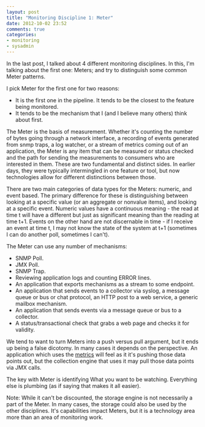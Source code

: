 ```yaml
---
layout: post
title: "Monitoring Discipline 1: Meter"
date: 2012-10-02 23:52
comments: true
categories: 
- monitoring
- sysadmin
---
```


In the last post, I talked about 4 different monitoring disciplines. In this, I'm talking about the first one: Meters; and try to distinguish some common Meter patterns.

I pick Meter for the first one for two reasons:

* It is the first one in the pipeline. It tends to be the closest to the feature being monitored.
* It tends to be the mechanism that I (and I believe many others) think about first.

The Meter is the basis of measurement. Whether it's counting the number of bytes going through a network interface, a recording of events generated from snmp traps, a log watcher, or a stream of metrics coming out of an application, the Meter is any item that can be measured or status checked and the path for sending the measurements to consumers who are interested in them. These are two fundamental and distinct sides. In earlier days, they were typically intermingled in one feature or tool, but now technologies allow for different distinctions between those.

There are two main categories of data types for the Meters: numeric, and event based. The primary difference for these is distinguishing between looking at a specific value (or an aggregate or nonvalue items), and looking at a specific event. Numeric values have a continuous meaning - the read at time t will have a different but just as significant meaning than the reading at time t+1. Events on the other hand are not discernable in time - if I receive an event at time t, I may not know the state of the system at t+1 (sometimes I can do another poll, sometimes I can't).

The Meter can use any number of mechanisms:

* SNMP Poll.
* JMX Poll.
* SNMP Trap.
* Reviewing application logs and counting ERROR lines.
* An application that exports mechanisms as a stream to some endpoint.
* An application that sends events to a collector via syslog, a message queue or bus or chat protocol, an HTTP post to a web service, a generic mailbox mechanism.
* An application that sends events via a message queue or bus to a collector.
* A status/transactional check that grabs a web page and checks it for validity.

We tend to want to turn Meters into a push versus pull argument, but it ends up being a false dicotomy. In many cases it depends on the perspective. An application which uses the [metrics](https://github.com/codahale/metrics) will feel as it it's pushing those data points out, but the collection engine that uses it may pull those data points via JMX calls.

The key with Meter is identifying What you want to be watching. Everything else is plumbing (as if saying that makes it all easier).

Note: While it can't be discounted, the storage engine is not necessarily a part of the Meter. In many cases, the storage could also be used by the other disciplines. It's capabilities impact Meters, but it is a technology area more than an area of monitoring work.
